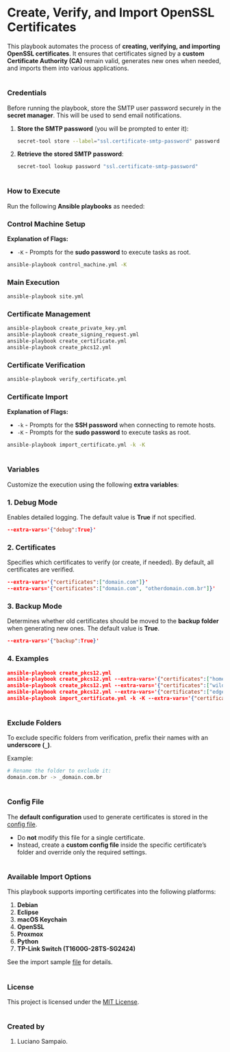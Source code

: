 # Create, Verify, and Import OpenSSL Certificates

This playbook automates the process of **creating, verifying, and importing OpenSSL certificates**. It ensures that certificates signed by a **custom Certificate Authority (CA)** remain valid, generates new ones when needed, and imports them into various applications.

#
### Credentials

Before running the playbook, store the SMTP user password securely in the **secret manager**. This will be used to send email notifications.

1. **Store the SMTP password** (you will be prompted to enter it):
   ```bash
   secret-tool store --label="ssl.certificate-smtp-password" password "ssl.certificate-smtp-password"
   ```

2. **Retrieve the stored SMTP password**:
   ```bash
   secret-tool lookup password "ssl.certificate-smtp-password"
   ```

#
### How to Execute

Run the following **Ansible playbooks** as needed:

### Control Machine Setup
**Explanation of Flags:**
- `-K` - Prompts for the **sudo password** to execute tasks as root.

```bash
ansible-playbook control_machine.yml -K
```

### Main Execution
```bash
ansible-playbook site.yml
```

### Certificate Management
```bash
ansible-playbook create_private_key.yml
ansible-playbook create_signing_request.yml
ansible-playbook create_certificate.yml
ansible-playbook create_pkcs12.yml
```

### Certificate Verification
```bash
ansible-playbook verify_certificate.yml
```

### Certificate Import
**Explanation of Flags:**
- `-k` - Prompts for the **SSH password** when connecting to remote hosts.
- `-K` - Prompts for the **sudo password** to execute tasks as root.

```bash
ansible-playbook import_certificate.yml -k -K
```

#
### Variables

Customize the execution using the following **extra variables**:

### 1. Debug Mode
Enables detailed logging. The default value is **True** if not specified.

```json
--extra-vars='{"debug":True}'
```

### 2. Certificates
Specifies which certificates to verify (or create, if needed). By default, all certificates are verified.

```json
--extra-vars='{"certificates":["domain.com"]}'
--extra-vars='{"certificates":["domain.com", "otherdomain.com.br"]}'
```

### 3. Backup Mode
Determines whether old certificates should be moved to the **backup folder** when generating new ones. The default value is **True**.

```json
--extra-vars='{"backup":True}'
```

### 4. Examples

```json
ansible-playbook create_pkcs12.yml
ansible-playbook create_pkcs12.yml --extra-vars='{"certificates":["homelab"]}'
ansible-playbook create_pkcs12.yml --extra-vars='{"certificates":["wildcard.lan.homelab"], "backup":False}'
ansible-playbook create_pkcs12.yml --extra-vars='{"certificates":["edge-pve.lan.homelab", "edge-firewall-01.lan.homelab", "edge-vault.lan.homelab"], "backup":True}'
ansible-playbook import_certificate.yml -k -K --extra-vars='{"certificates":["edge-pve.lan.homelab"]}'
```

#
### Exclude Folders

To exclude specific folders from verification, prefix their names with an **underscore (`_`)**.

Example:
```bash
# Rename the folder to exclude it:
domain.com.br -> _domain.com.br
```

#
### Config File

The **default configuration** used to generate certificates is stored in the [config file](roles/certificate/files/config.yml "Config File").
- Do **not** modify this file for a single certificate.
- Instead, create a **custom config file** inside the specific certificate’s folder and override only the required settings.

#
### Available Import Options

This playbook supports importing certificates into the following platforms:

1. **Debian**
2. **Eclipse**
3. **macOS Keychain**
4. **OpenSSL**
5. **Proxmox**
6. **Python**
7. **TP-Link Switch (T1600G-28TS-SG2424)**

See the import sample [file](roles/certificate/files/import-sample.yml "Import Sample File") for details.

#
### License

This project is licensed under the [MIT License](LICENSE).

#
### Created by

1. Luciano Sampaio.
